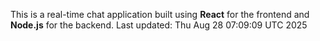 This is a real-time chat application built using **React** for the frontend and **Node.js** for the backend.
Last updated: Thu Aug 28 07:09:09 UTC 2025
